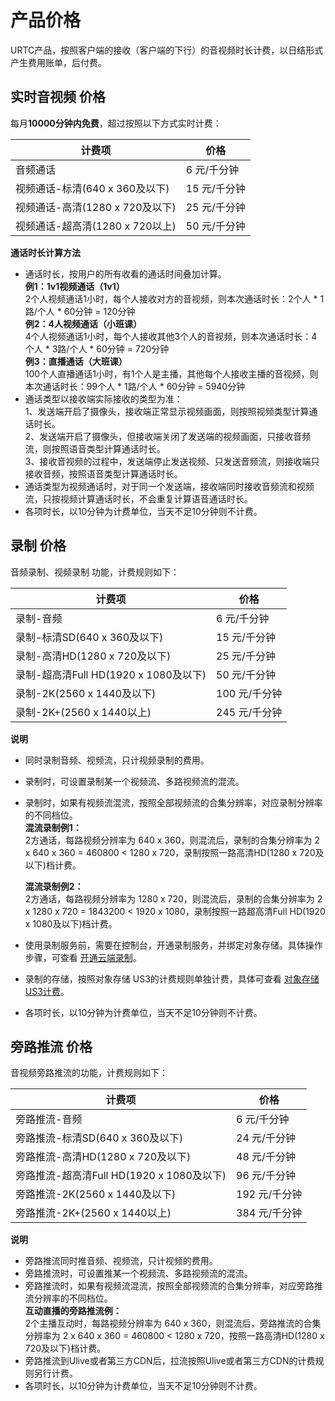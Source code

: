 # 产品价格

URTC产品，按照客户端的接收（客户端的下行）的音视频时长计费，以日结形式产生费用账单，后付费。    

## 实时音视频 价格

每月**10000分钟内免费**，超过按照以下方式实时计费：

|计费项 | 价格 |
| - | - |
|音频通话 | 6 元/千分钟  |
|视频通话-标清(640 x 360及以下) | 15 元/千分钟  |
|视频通话-高清(1280 x 720及以下)  | 25 元/千分钟  |
|视频通话-超高清(1280 x 720以上) | 50 元/千分钟  |

**通话时长计算方法**  

 -  通话时长，按用户的所有收看的通话时间叠加计算。  
**例1：1v1视频通话（1v1）**  
    2个人视频通话1小时，每个人接收对方的音视频，则本次通话时长：2个人 * 1路/个人 * 60分钟 = 120分钟   
**例2：4人视频通话（小班课）**  
    4个人视频通话1小时，每个人接收其他3个人的音视频，则本次通话时长：4个人 * 3路/个人 * 60分钟 = 720分钟   
**例3：直播通话（大班课）**      
    100个人直播通话1小时，有1个人是主播，其他每个人接收主播的音视频，则本次通话时长：99个人 * 1路/个人 * 60分钟 = 5940分钟  
 -  通话类型以接收端实际接收的类型为准：   
1、发送端开启了摄像头，接收端正常显示视频画面，则按照视频类型计算通话时长。  
2、发送端开启了摄像头，但接收端关闭了发送端的视频画面，只接收音频流，则按照语音类型计算通话时长。  
3、接收音视频的过程中，发送端停止发送视频、只发送音频流，则接收端只接收音频，按照语音类型计算通话时长。
 -  通话类型为视频通话时，对于同一个发送端，接收端同时接收音频流和视频流，只按视频计算通话时长，不会重复计算语音通话时长。
 -  各项时长，以10分钟为计费单位，当天不足10分钟则不计费。

## 录制 价格

音频录制、视频录制 功能，计费规则如下： 

|计费项                           | 价格                                                                  |
| --------------------------- | ----------------------------------------------------------------------- |
|录制-音频                            | 6 元/千分钟                                                              |
|录制-标清SD(640 x 360及以下)            | 15 元/千分钟                                                             |
|录制-高清HD(1280 x 720及以下)           | 25 元/千分钟                                                             |
|录制-超高清Full HD(1920 x 1080及以下)   | 50 元/千分钟                                                             |
|录制-2K(2560 x 1440及以下)             | 100 元/千分钟                                                             |
|录制-2K+(2560 x 1440以上)              | 245 元/千分钟                                                             |

**说明** 

 -  同时录制音频、视频流，只计视频录制的费用。 
 -  录制时，可设置录制某一个视频流、多路视频流的混流。
 -  录制时，如果有视频流混流，按照全部视频流的合集分辨率，对应录制分辨率的不同档位。    
    **混流录制例1：**    
    2方通话，每路视频分辨率为 640 x 360，则混流后，录制的合集分辨率为 2 x 640 x 360 = 460800 < 1280 x 720，录制按照一路高清HD(1280 x 720及以下)档计费。    
    
    **混流录制例2：**    
    2方通话，每路视频分辨率为 1280 x 720，则混流后，录制的合集分辨率为 2 x 1280 x 720 = 1843200 < 1920 x 1080，录制按照一路超高清Full HD(1920 x 1080及以下)档计费。
    
 -  使用录制服务前，需要在控制台，开通录制服务，并绑定对象存储。具体操作步骤，可查看 [开通云端录制](urtc/cloudRecord/index)。
 -  录制的存储，按照对象存储 US3的计费规则单独计费，具体可查看 [对象存储 US3计费](https://docs.ucloud.cn/ufile/bill/new)。
 -  各项时长，以10分钟为计费单位，当天不足10分钟则不计费。
 
## 旁路推流 价格

音视频旁路推流的功能，计费规则如下：

|计费项 | 价格 |
| -| - |
|旁路推流-音频                            | 6 元/千分钟                                                              |
|旁路推流-标清SD(640 x 360及以下)          | 24 元/千分钟                                                             |
|旁路推流-高清HD(1280 x 720及以下)         | 48 元/千分钟                                                             |
|旁路推流-超高清Full HD(1920 x 1080及以下) | 96 元/千分钟                                                             |
|旁路推流-2K(2560 x 1440及以下)           | 192 元/千分钟                                                             |
|旁路推流-2K+(2560 x 1440以上)            | 384 元/千分钟                                                             |

**说明** 

 -  旁路推流同时推音频、视频流，只计视频的费用。 
 -  旁路推流时，可设置推某一个视频流、多路视频流的混流。
 -  旁路推流时，如果有视频流混流，按照全部视频流的合集分辨率，对应旁路推流分辨率的不同档位。    
    **互动直播的旁路推流例：**    
    2个主播互动时，每路视频分辨率为 640 x 360，则混流后，旁路推流的合集分辨率为 2 x 640 x 360 = 460800  < 1280 x 720，按照一路高清HD(1280 x 720及以下)档计费。 
 -  旁路推流到Ulive或者第三方CDN后，拉流按照Ulive或者第三方CDN的计费规则另行计费。
 -  各项时长，以10分钟为计费单位，当天不足10分钟则不计费。
